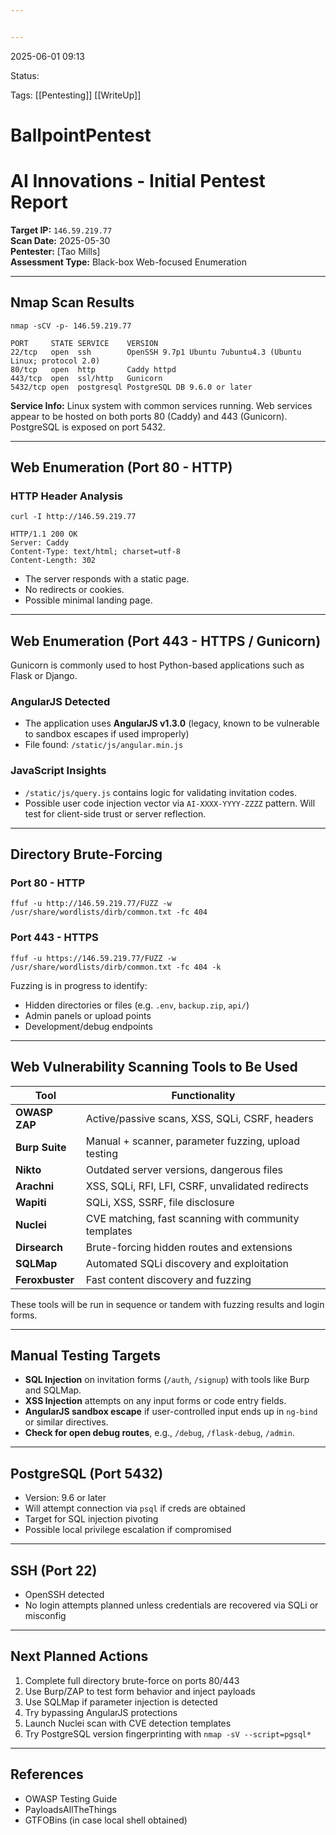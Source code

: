 ```yaml
---


---
```


<p>2025-06-01 09:13</p>
<p>Status:</p>
<p>Tags: [[Pentesting]] [[WriteUp]]</p>
<h1 id="ballpointpentest">BallpointPentest</h1>
<h1 id="ai-innovations---initial-pentest-report">AI Innovations - Initial Pentest Report</h1>
<p><strong>Target IP:</strong> <code>146.59.219.77</code><br>
<strong>Scan Date:</strong> 2025-05-30<br>
<strong>Pentester:</strong> [Tao Mills]<br>
<strong>Assessment Type:</strong> Black-box Web-focused Enumeration</p>
<hr>
<h2 id="nmap-scan-results">Nmap Scan Results</h2>
<pre class=" language-bash"><code class="prism  language-bash">nmap -sCV -p- 146.59.219.77
</code></pre>
<pre><code>PORT     STATE SERVICE    VERSION
22/tcp   open  ssh        OpenSSH 9.7p1 Ubuntu 7ubuntu4.3 (Ubuntu Linux; protocol 2.0)
80/tcp   open  http       Caddy httpd
443/tcp  open  ssl/http   Gunicorn
5432/tcp open  postgresql PostgreSQL DB 9.6.0 or later
</code></pre>
<p><strong>Service Info:</strong> Linux system with common services running. Web services appear to be hosted on both ports 80 (Caddy) and 443 (Gunicorn). PostgreSQL is exposed on port 5432.</p>
<hr>
<h2 id="web-enumeration-port-80---http">Web Enumeration (Port 80 - HTTP)</h2>
<h3 id="http-header-analysis">HTTP Header Analysis</h3>
<pre class=" language-bash"><code class="prism  language-bash">curl -I http://146.59.219.77
</code></pre>
<pre><code>HTTP/1.1 200 OK
Server: Caddy
Content-Type: text/html; charset=utf-8
Content-Length: 302
</code></pre>
<ul>
<li>The server responds with a static page.</li>
<li>No redirects or cookies.</li>
<li>Possible minimal landing page.</li>
</ul>
<hr>
<h2 id="web-enumeration-port-443---https--gunicorn">Web Enumeration (Port 443 - HTTPS / Gunicorn)</h2>
<p>Gunicorn is commonly used to host Python-based applications such as Flask or Django.</p>
<h3 id="angularjs-detected">AngularJS Detected</h3>
<ul>
<li>The application uses <strong>AngularJS v1.3.0</strong> (legacy, known to be vulnerable to sandbox escapes if used improperly)</li>
<li>File found: <code>/static/js/angular.min.js</code></li>
</ul>
<h3 id="javascript-insights">JavaScript Insights</h3>
<ul>
<li><code>/static/js/query.js</code> contains logic for validating invitation codes.</li>
<li>Possible user code injection vector via <code>AI-XXXX-YYYY-ZZZZ</code> pattern. Will test for client-side trust or server reflection.</li>
</ul>
<hr>
<h2 id="directory-brute-forcing">Directory Brute-Forcing</h2>
<h3 id="port-80---http">Port 80 - HTTP</h3>
<pre class=" language-bash"><code class="prism  language-bash">ffuf -u http://146.59.219.77/FUZZ -w /usr/share/wordlists/dirb/common.txt -fc 404
</code></pre>
<h3 id="port-443---https">Port 443 - HTTPS</h3>
<pre class=" language-bash"><code class="prism  language-bash">ffuf -u https://146.59.219.77/FUZZ -w /usr/share/wordlists/dirb/common.txt -fc 404 -k
</code></pre>
<p>Fuzzing is in progress to identify:</p>
<ul>
<li>Hidden directories or files (e.g. <code>.env</code>, <code>backup.zip</code>, <code>api/</code>)</li>
<li>Admin panels or upload points</li>
<li>Development/debug endpoints</li>
</ul>
<hr>
<h2 id="web-vulnerability-scanning-tools-to-be-used">Web Vulnerability Scanning Tools to Be Used</h2>

<table>
<thead>
<tr>
<th>Tool</th>
<th>Functionality</th>
</tr>
</thead>
<tbody>
<tr>
<td><strong>OWASP ZAP</strong></td>
<td>Active/passive scans, XSS, SQLi, CSRF, headers</td>
</tr>
<tr>
<td><strong>Burp Suite</strong></td>
<td>Manual + scanner, parameter fuzzing, upload testing</td>
</tr>
<tr>
<td><strong>Nikto</strong></td>
<td>Outdated server versions, dangerous files</td>
</tr>
<tr>
<td><strong>Arachni</strong></td>
<td>XSS, SQLi, RFI, LFI, CSRF, unvalidated redirects</td>
</tr>
<tr>
<td><strong>Wapiti</strong></td>
<td>SQLi, XSS, SSRF, file disclosure</td>
</tr>
<tr>
<td><strong>Nuclei</strong></td>
<td>CVE matching, fast scanning with community templates</td>
</tr>
<tr>
<td><strong>Dirsearch</strong></td>
<td>Brute-forcing hidden routes and extensions</td>
</tr>
<tr>
<td><strong>SQLMap</strong></td>
<td>Automated SQLi discovery and exploitation</td>
</tr>
<tr>
<td><strong>Feroxbuster</strong></td>
<td>Fast content discovery and fuzzing</td>
</tr>
</tbody>
</table><p>These tools will be run in sequence or tandem with fuzzing results and login forms.</p>
<hr>
<h2 id="manual-testing-targets">Manual Testing Targets</h2>
<ul>
<li><strong>SQL Injection</strong> on invitation forms (<code>/auth</code>, <code>/signup</code>) with tools like Burp and SQLMap.</li>
<li><strong>XSS Injection</strong> attempts on any input forms or code entry fields.</li>
<li><strong>AngularJS sandbox escape</strong> if user-controlled input ends up in <code>ng-bind</code> or similar directives.</li>
<li><strong>Check for open debug routes</strong>, e.g., <code>/debug</code>, <code>/flask-debug</code>, <code>/admin</code>.</li>
</ul>
<hr>
<h2 id="postgresql-port-5432">PostgreSQL (Port 5432)</h2>
<ul>
<li>Version: 9.6 or later</li>
<li>Will attempt connection via <code>psql</code> if creds are obtained</li>
<li>Target for SQL injection pivoting</li>
<li>Possible local privilege escalation if compromised</li>
</ul>
<hr>
<h2 id="ssh-port-22">SSH (Port 22)</h2>
<ul>
<li>OpenSSH detected</li>
<li>No login attempts planned unless credentials are recovered via SQLi or misconfig</li>
</ul>
<hr>
<h2 id="next-planned-actions">Next Planned Actions</h2>
<ol>
<li>Complete full directory brute-force on ports 80/443</li>
<li>Use Burp/ZAP to test form behavior and inject payloads</li>
<li>Use SQLMap if parameter injection is detected</li>
<li>Try bypassing AngularJS protections</li>
<li>Launch Nuclei scan with CVE detection templates</li>
<li>Try PostgreSQL version fingerprinting with <code>nmap -sV --script=pgsql*</code></li>
</ol>
<hr>
<h2 id="references">References</h2>
<ul>
<li>OWASP Testing Guide</li>
<li>PayloadsAllTheThings</li>
<li>GTFOBins (in case local shell obtained)</li>
</ul>


